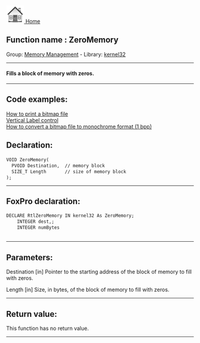 [<img src="../../images/home.png"> Home ](https://github.com/VFPX/Win32API)  

## Function name : ZeroMemory
Group: [Memory Management](../../functions_group.md#Memory_Management)  -  Library: [kernel32](../../Libraries.md#kernel32)  
***  


#### Fills a block of memory with zeros.
***  


## Code examples:
[How to print a bitmap file](../../samples/sample_211.md)  
[Vertical Label control](../../samples/sample_398.md)  
[How to convert a bitmap file to monochrome format (1 bpp)](../../samples/sample_493.md)  

## Declaration:
```foxpro  
VOID ZeroMemory(
  PVOID Destination,  // memory block
  SIZE_T Length       // size of memory block
);  
```  
***  


## FoxPro declaration:
```foxpro  
DECLARE RtlZeroMemory IN kernel32 As ZeroMemory;
	INTEGER dest,;
	INTEGER numBytes
  
```  
***  


## Parameters:
Destination 
[in] Pointer to the starting address of the block of memory to fill with zeros. 

Length 
[in] Size, in bytes, of the block of memory to fill with zeros.  
***  


## Return value:
This function has no return value.  
***  

